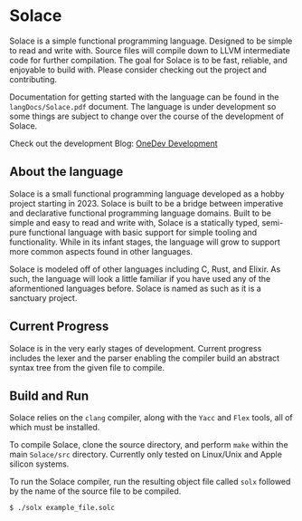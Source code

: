 # Solace
Solace is a simple functional programming language. Designed to be simple to read and write with.
Source files will compile down to LLVM intermediate code for further compilation. The goal for Solace is
to be fast, reliable, and enjoyable to build with. Please consider checking out the project and contributing.

Documentation for getting started with the language can be found in the `langDocs/Solace.pdf` document. The
language is under development so some things are subject to change over the course of the development of 
Solace.

Check out the development Blog: [OneDev Development](https://noegarciaonedev.blogspot.com/)

## About the language
Solace is a small functional programming language developed as a hobby project starting in 2023. Solace is
built to be a bridge between imperative and declarative functional programming language domains. Built
to be simple and easy to read and write with, Solace is a statically typed, semi-pure functional language
with basic support for simple tooling and functionality. While in its infant stages, the language will grow to
support more common aspects found in other languages.

Solace is modeled off of other languages including C, Rust, and Elixir. As such, the language will look a little
familiar if you have used any of the aformentioned languages before. Solace is named as such as it is a sanctuary
project.

## Current Progress
Solace is in the very early stages of development. Current progress includes the lexer and the parser enabling the
compiler build an abstract syntax tree from the given file to compile. 

## Build and Run
Solace relies on the `clang` compiler, along with the `Yacc` and `Flex` tools, all of which must be installed.

To compile Solace, clone the source directory, and perform `make` within the main `Solace/src` directory.
Currently only tested on Linux/Unix and Apple silicon systems.

To run the Solace compiler, run the resulting object file called `solx` followed by the name of the source file to
be compiled.
~~~
$ ./solx example_file.solc
~~~
